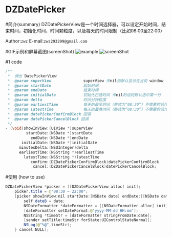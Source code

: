 DZDatePicker
===
#简介(summary)
DZDatePickerView是一个时间选择器，可以设定开始时间，结束时间，初始化时间，时间颗粒度，以及每天的时间限制（比如08:00至22:00）

Author:`zwz` E-mail:`zwz293299@gmail.com`

#GIF示例和屏幕截图(screenShot)
![example](https://github.com/zwz293299/DZDatePickerDemo/blob/master/example.gif)
![screenShot](https://github.com/zwz293299/DZDatePickerDemo/blob/master/ScreenShot.png)

#1 code
``` java
/**
 *  弹出 DatePickerView
 *  @param superView              superView 传nil则默认显示在当前 window
 *  @param startDate              起始时间
 *  @param endDate                结束时间
 *  @param initialDate            初始化已选时间 传nil的话则默认选中第一行
 *  @param delta                  时间分钟粒度
 *  @param earliestTime           每天的最早时间（格式为“08:30”）不需要的话传nil
 *  @param latestTime             每天的最晚时间（格式为“08:30”）不需要的话传nil
 *  @param datePickerConfirmBlock 回调
 *  @param datePickerCancelBlock 回调
 */
- (void)showInView:(UIView *)superView
         startDate:(NSDate *)startDate
           endDate:(NSDate *)endDate
       initialDate:(NSDate *)initialDate
      minutesDelta:(NSUInteger)delta
      earliestTime:(NSString *)earliestTime
        latestTime:(NSString *)latestTime
           confirm:(DZDatePickerConfirmBlock)datePickerConfirmBlock
            cancel:(DZDatePickerCancelBlock)datePickerCancelBlock;
```


#使用 (how to use)

``` java
DZDatePickerView *picker = [[DZDatePickerView alloc] init];
    picker.title = @"08:30 ~ 22:00";
    [picker showInView:nil startDate:[NSDate date] endDate:[[NSDate date] dateByAddingTimeInterval:60 * 60 * 24 * 5]  initialDate:self.dateB minutesDelta:15 earliestTime:@"08:30" latestTime:@"22:00" confirm:^(NSDate *date) {
        self.dateB = date;
        NSDateFormatter *dateFormatter = [[NSDateFormatter alloc] init];
        [dateFormatter setDateFormat:@"yyyy-MM-dd HH:mm"];
        NSString *timeStr = [dateFormatter stringFromDate:date];
        [sender setTitle:timeStr forState:UIControlStateNormal];
        NSLog(@"%@",timeStr);
    } cancel:NULL];
```




